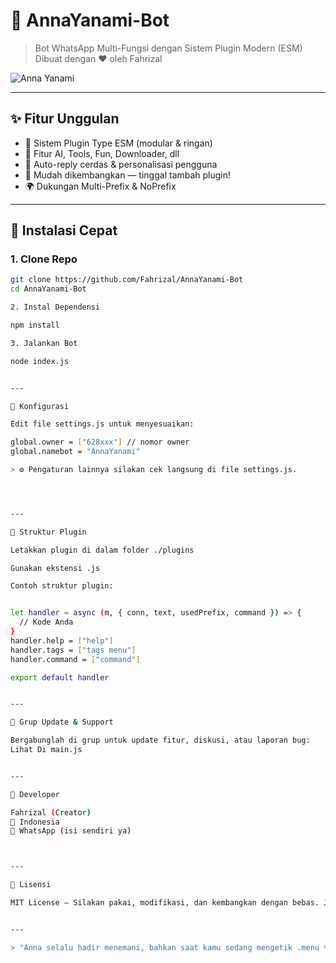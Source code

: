 # 🌸 AnnaYanami-Bot

> Bot WhatsApp Multi-Fungsi dengan Sistem Plugin Modern (ESM)  
> Dibuat dengan ❤️ oleh Fahrizal

![Anna Yanami](https://files.catbox.moe/pzmgau.jpg)

---

## ✨ Fitur Unggulan
- 🔌 Sistem Plugin Type ESM (modular & ringan)
- 🤖 Fitur AI, Tools, Fun, Downloader, dll
- 💬 Auto-reply cerdas & personalisasi pengguna
- 🧩 Mudah dikembangkan — tinggal tambah plugin!
- 🌍 Dukungan Multi-Prefix & NoPrefix

---

## 🚀 Instalasi Cepat

### 1. Clone Repo
```bash
git clone https://github.com/Fahrizal/AnnaYanami-Bot
cd AnnaYanami-Bot

2. Instal Dependensi

npm install

3. Jalankan Bot

node index.js


---

🔧 Konfigurasi

Edit file settings.js untuk menyesuaikan:

global.owner = ["628xxx"] // nomor owner
global.namebot = "AnnaYanami"

> ⚙️ Pengaturan lainnya silakan cek langsung di file settings.js.




---

🧩 Struktur Plugin

Letakkan plugin di dalam folder ./plugins

Gunakan ekstensi .js

Contoh struktur plugin:


let handler = async (m, { conn, text, usedPrefix, command }) => {
  // Kode Anda
}
handler.help = ["help"]
handler.tags = ["tags menu"]
handler.command = ["command"]

export default handler


---

📢 Grup Update & Support

Bergabunglah di grup untuk update fitur, diskusi, atau laporan bug:
Lihat Di main.js


---

👤 Developer

Fahrizal (Creator)
📍 Indonesia
💬 WhatsApp (isi sendiri ya)



---

📄 Lisensi

MIT License — Silakan pakai, modifikasi, dan kembangkan dengan bebas. Jangan lupa kasih kredit ✨


---

> "Anna selalu hadir menemani, bahkan saat kamu sedang mengetik .menu 💗"
